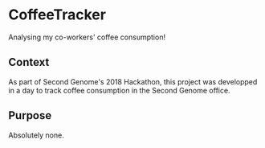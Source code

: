 # CoffeeTracker
Analysing my co-workers' coffee consumption!

## Context
As part of Second Genome's 2018 Hackathon, this project was developped in a day to track coffee consumption in the Second Genome office. 

## Purpose 
Absolutely none.
